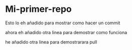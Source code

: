 # Mi-primer-repo

Esto lo eh añadido para mostrar como hacer un commit

ahora eh añadido otra linea para demostrar como funciona

he añadido otra linea para demostrarara pull

